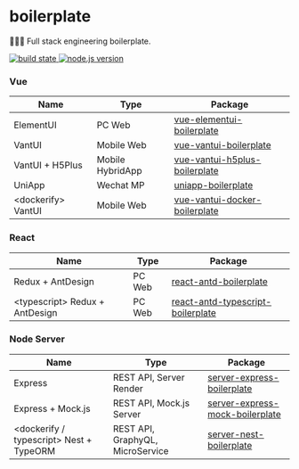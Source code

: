 <h1>boilerplate</h1>
<p>🔧🔨🔩 Full stack engineering boilerplate.</p>

<a href="https://travis-ci.org/Cphayim/boilerplate">
  <img src="https://travis-ci.org/Cphayim/boilerplate.svg" alt="build state"/>
</a>
<a href="https://nodejs.org/">
  <img src="https://img.shields.io/badge/node.js-10+-green.svg" alt="node.js version"/>
</a>

<h3>Vue</h3>
<table>
  <thead>
    <tr>
      <th>Name</th>
      <th>Type</th>
      <th>Package</th>
    </tr>
  </thead>
  <tbody>
    <tr>
      <td>ElementUI</td>
      <td>PC Web</td>
      <td>
        <a href="./vue-elementui-boilerplate">vue-elementui-boilerplate</a>
      </td>
    </tr>
    <tr>
      <td>VantUI</td>
      <td>Mobile Web</td>
      <td>
        <a href="./vue-vantui-boilerplate">vue-vantui-boilerplate</a>
      </td>
    </tr>
    <tr>
      <td>VantUI + H5Plus</td>
      <td>Mobile HybridApp</td>
      <td>
        <a href="./vue-vantui-h5plus-boilerplate">vue-vantui-h5plus-boilerplate</a>
      </td>
    </tr>
    <tr>
      <td>UniApp</td>
      <td>Wechat MP</td>
      <td>
        <a href="./uniapp-boilerplate">uniapp-boilerplate</a>
      </td>
    </tr>
    <tr>
      <td>&lt;dockerify&gt; VantUI</td>
      <td>Mobile Web</td>
      <td>
        <a href="./vue-vantui-docker-boilerplate">vue-vantui-docker-boilerplate</a>
      </td>
    </tr>
  </tbody>
</table>
<h3>React</h3>
<table>
  <thead>
    <tr>
      <th>Name</th>
      <th>Type</th>
      <th>Package</th>
    </tr>
  </thead>
  <tbody>
    <tr>
      <td>Redux + AntDesign</td>
      <td>PC Web</td>
      <td>
        <a href="./react-antd-boilerplate">react-antd-boilerplate</a>
      </td>
    </tr>
    <tr>
      <td>&lt;typescript&gt; Redux + AntDesign</td>
      <td>PC Web</td>
      <td>
        <a href="./react-antd-typescript-boilerplate">react-antd-typescript-boilerplate</a>
      </td>
    </tr>
  </tbody>
</table>
<h3>Node Server</h3>
<table>
  <thead>
    <tr>
      <th>Name</th>
      <th>Type</th>
      <th>Package</th>
    </tr>
  </thead>
  <tbody>
    <tr>
      <td>Express</td>
      <td>REST API, Server Render</td>
      <td>
        <a href="./server-express-boilerplate">server-express-boilerplate</a>
      </td>
    </tr>
    <tr>
      <td>Express + Mock.js</td>
      <td>REST API, Mock.js Server</td>
      <td>
        <a href="./server-express-mock-boilerplate">server-express-mock-boilerplate</a>
      </td>
    </tr>
    <tr>
      <td>&lt;dockerify / typescript&gt; Nest + TypeORM</td>
      <td>REST API, GraphyQL, MicroService</td>
      <td>
        <a href="./server-nest-boilerplate">server-nest-boilerplate</a>
      </td>
    </tr>
  </tbody>
</table>
